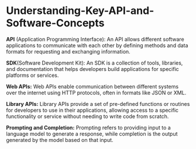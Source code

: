 # Understanding-Key-API-and-Software-Concepts
**API** (Application Programming Interface): An API allows different software applications to communicate with each other by defining methods and data formats for requesting and exchanging information.

**SDK**(Software Development Kit): An SDK is a collection of tools, libraries, and documentation that helps developers build applications for specific platforms or services.

**Web APIs:** Web APIs enable communication between different systems over the internet using HTTP protocols, often in formats like JSON or XML.

**Library APIs:** Library APIs provide a set of pre-defined functions or routines for developers to use in their applications, allowing access to a specific functionality or service without needing to write code from scratch.

**Prompting and Completion:** Prompting refers to providing input to a language model to generate a response, while completion is the output generated by the model based on that input.
